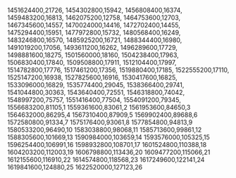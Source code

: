 1451624400,21726,
1454302800,15942,
1456808400,16374,
1459483200,16813,
1462075200,12758,
1464753600,12703,
1467345600,14557,
1470024000,14416,
1472702400,14455,
1475294400,15951,
1477972800,15732,
1480568400,16249,
1483246800,16570,
1485925200,16721,
1488344400,16980,
1491019200,17056,
1493611200,16262,
1496289600,17729,
1498881600,18275,
1501560000,18160,
1504238400,17963,
1506830400,17840,
1509508800,17911,
1512104400,17997,
1514782800,17776,
1517461200,17356,
1519880400,17185,
1522555200,17110,
1525147200,16938,
1527825600,16916,
1530417600,16825,
1533096000,16829,
1535774400,29045,
1538366400,29741,
1541044800,30363,
1543640400,72551,
1546318800,74042,
1548997200,75757,
1551416400,77504,
1554091200,79345,
1556683200,81105,1
1559361600,83061,2
1561953600,84650,3
1564632000,86295,4
1567310400,87909,5
1569902400,89688,6
1572580800,91334,7
1575176400,93061,8
1577854800,94813,9
1580533200,96490,10
1583038800,98068,11
1585713600,99861,12
1588305600,101669,13
1590984000,103659,14
1593576000,105325,15
1596254400,106991,16
1598932800,108701,17
1601524800,110388,18
1604203200,112003,19
1606798800,113436,20
1609477200,115066,21
1612155600,116910,22
1614574800,118568,23
1617249600,122141,24
1619841600,124880,25
1622520000,127123,26
